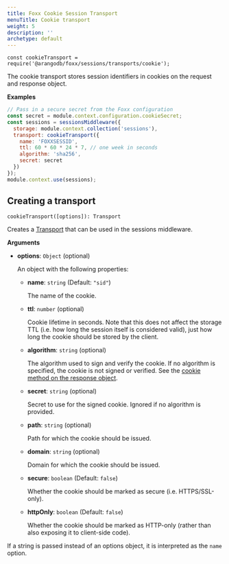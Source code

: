 ```yaml
---
title: Foxx Cookie Session Transport
menuTitle: Cookie transport
weight: 5
description: ''
archetype: default
---
```

`const cookieTransport = require('@arangodb/foxx/sessions/transports/cookie');`

The cookie transport stores session identifiers in cookies on the request and
response object.

**Examples**

```js
// Pass in a secure secret from the Foxx configuration
const secret = module.context.configuration.cookieSecret;
const sessions = sessionsMiddleware({
  storage: module.context.collection('sessions'),
  transport: cookieTransport({
    name: 'FOXXSESSID',
    ttl: 60 * 60 * 24 * 7, // one week in seconds
    algorithm: 'sha256',
    secret: secret
  })
});
module.context.use(sessions);
```

## Creating a transport

`cookieTransport([options]): Transport`

Creates a [Transport](_index.md) that can be used in the sessions middleware.

**Arguments**

- **options**: `Object` (optional)

  An object with the following properties:

  - **name**: `string` (Default: `"sid"`)

    The name of the cookie.

  - **ttl**: `number` (optional)

    Cookie lifetime in seconds. Note that this does not affect the storage TTL
    (i.e. how long the session itself is considered valid), just how long the
    cookie should be stored by the client.

  - **algorithm**: `string` (optional)

    The algorithm used to sign and verify the cookie. If no algorithm is
    specified, the cookie is not signed or verified.
    See the [cookie method on the response object](../../routers/response.md).

  - **secret**: `string` (optional)

    Secret to use for the signed cookie. Ignored if no algorithm is provided.

  - **path**: `string` (optional)

    Path for which the cookie should be issued.

  - **domain**: `string` (optional)

    Domain for which the cookie should be issued.

  - **secure**: `boolean` (Default: `false`)

    Whether the cookie should be marked as secure (i.e. HTTPS/SSL-only).

  - **httpOnly**: `boolean` (Default: `false`)

    Whether the cookie should be marked as HTTP-only (rather than also
    exposing it to client-side code).

If a string is passed instead of an options object, it is interpreted
as the `name` option.
